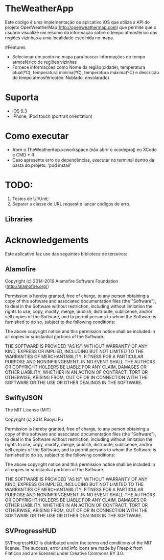 # TheWeatherApp
Este código é uma implementação de aplicativo iOS que utiliza a API do projeto OpenWeatherMap(http://openweathermap.com) que permite que o usuário visualize um resumo da informação sobre o tempo atmosférico das regiões vizinhas a uma localidade escolhida no mapa.

#Features

* Selecionar um ponto no mapa para buscar informações do tempo atmosférico de regiões vizinhas 
* Fornece informações como Nome da região(cidade), temperatura atual(ºC), temperatura mínima(ºC), temperatura máxima(ºC) e descrição do tempo atmosférico(ex: Nublado, ensolarado)


# Suporta
* iOS 9.3
* iPhone; iPod touch (portrait orientation)

# Como executar
* Abrir o TheWeatherApp.xcworkspace (não abrir o xcodeproj) no XCode e CMD + R
* Caso apresente erro de dependências, executar no terminal dentro da pasta do projeto: 'pod install'

# TODO:
1. Testes de UI/Unit;
2. Separar a classe de URL request e lançar códigos de erro.

## Libraries

# Acknowledgements
Este aplicativo faz uso das seguintes biblioteca de terceiros:

## Alamofire

Copyright (c) 2014-2016 Alamofire Software Foundation (http://alamofire.org/)

Permission is hereby granted, free of charge, to any person obtaining a copy
of this software and associated documentation files (the "Software"), to deal
in the Software without restriction, including without limitation the rights
to use, copy, modify, merge, publish, distribute, sublicense, and/or sell
copies of the Software, and to permit persons to whom the Software is
furnished to do so, subject to the following conditions:

The above copyright notice and this permission notice shall be included in
all copies or substantial portions of the Software.

THE SOFTWARE IS PROVIDED "AS IS", WITHOUT WARRANTY OF ANY KIND, EXPRESS OR
IMPLIED, INCLUDING BUT NOT LIMITED TO THE WARRANTIES OF MERCHANTABILITY,
FITNESS FOR A PARTICULAR PURPOSE AND NONINFRINGEMENT. IN NO EVENT SHALL THE
AUTHORS OR COPYRIGHT HOLDERS BE LIABLE FOR ANY CLAIM, DAMAGES OR OTHER
LIABILITY, WHETHER IN AN ACTION OF CONTRACT, TORT OR OTHERWISE, ARISING FROM,
OUT OF OR IN CONNECTION WITH THE SOFTWARE OR THE USE OR OTHER DEALINGS IN
THE SOFTWARE.

## SwiftyJSON

The MIT License (MIT)

Copyright (c) 2014 Ruoyu Fu

Permission is hereby granted, free of charge, to any person obtaining a copy
of this software and associated documentation files (the "Software"), to deal
in the Software without restriction, including without limitation the rights
to use, copy, modify, merge, publish, distribute, sublicense, and/or sell
copies of the Software, and to permit persons to whom the Software is
furnished to do so, subject to the following conditions:

The above copyright notice and this permission notice shall be included in
all copies or substantial portions of the Software.

THE SOFTWARE IS PROVIDED "AS IS", WITHOUT WARRANTY OF ANY KIND, EXPRESS OR
IMPLIED, INCLUDING BUT NOT LIMITED TO THE WARRANTIES OF MERCHANTABILITY,
FITNESS FOR A PARTICULAR PURPOSE AND NONINFRINGEMENT. IN NO EVENT SHALL THE
AUTHORS OR COPYRIGHT HOLDERS BE LIABLE FOR ANY CLAIM, DAMAGES OR OTHER
LIABILITY, WHETHER IN AN ACTION OF CONTRACT, TORT OR OTHERWISE, ARISING FROM,
OUT OF OR IN CONNECTION WITH THE SOFTWARE OR THE USE OR OTHER DEALINGS IN
THE SOFTWARE.

## SVProgressHUD

SVProgressHUD is distributed under the terms and conditions of the MIT license. The success, error and info icons are made by Freepik from Flaticon and are licensed under Creative Commons BY 3.0.


